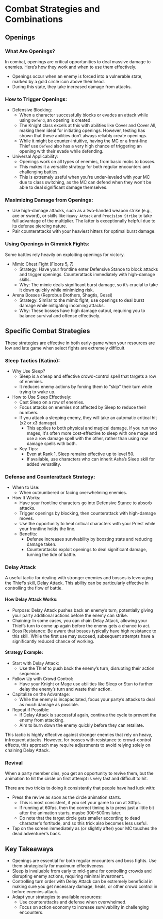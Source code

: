 # Combat Strategies and Combinations
## Openings
### What Are Openings?
In combat, openings are critical opportunities to deal massive damage to enemies. Here’s how they work and when to use them effectively.

* Openings occur when an enemy is forced into a vulnerable state, marked by a gold circle icon above their head.
* During this state, they take increased damage from attacks.

### How to Trigger Openings:
* Defensive Blocking:
    * When a character successfully blocks or evades an attack while using `Defend`, an opening is created.
    * The Knight class excels at this with abilities like Cover and Cover All, making them ideal for initiating openings. However, testing has shown that these abilities don’t always reliably create openings.
    * While it might be counter-intuitive, having the MC or a front-line Thief use `Defend` also has a very high chance of triggering an opening with their evade while defending.
* Universal Applicability:
    * Openings work on all types of enemies, from basic mobs to bosses.
    * This makes it a versatile strategy for both regular encounters and challenging battles.
    * This is extremely useful when you're under-leveled with your MC due to class switching, as the MC can defend when they won't be able to deal significant damage themselves.

### Maximizing Damage from Openings:
* Use high-damage attacks, such as a two-handed weapon strike (e.g., axe or sword), or skills like `Heavy Attack` and `Precision Strike` to take full advantage of the multiplier. The latter is exceptionally helpful due to its defense piercing nature.
* Pair counterattacks with your heaviest hitters for optimal burst damage.

### Using Openings in Gimmick Fights:
Some battles rely heavily on exploiting openings for victory.

* Mimic Chest Fight (Floors 5, 7)
    * Strategy: Have your frontline enter Defensive Stance to block attacks and trigger openings. Counterattack immediately with high-damage skills.
    * Why: The mimic deals significant burst damage, so it’s crucial to take it down quickly while minimizing risk.
* Arena Bosses (Reprobus Brothers, Shagtis, Gessi)
    * Strategy: Similar to the mimic fight, use openings to deal burst damage while mitigating incoming attacks.
    * Why: These bosses have high damage output, requiring you to balance survival and offense effectively.

## Specific Combat Strategies
These strategies are effective in both early-game when your resources are low and late game when select fights are extremely difficult.

### Sleep Tactics (Katino):
* Why Use Sleep?
    * Sleep is a cheap and effective crowd-control spell that targets a row of enemies.
    * It reduces enemy actions by forcing them to "skip" their turn while trying to wake up.
* How to Use Sleep Effectively:
    * Cast Sleep on a row of enemies.
    * Focus attacks on enemies not affected by Sleep to reduce their numbers.
    * If you attack a sleeping enemy, they will take an automatic critical hit (x2 or x3 damage).
        * This applies to both physical and magical damage. If you run two mages, it's often more cost-effective to sleep with one mage and use a row damage spell with the other, rather than using row damage spells with both.
    * Key Tips:
        * Even at Rank 1, Sleep remains effective up to level 50.
        * If available, use characters who can inherit Asha’s Sleep skill for added versatility.

### Defense and Counterattack Strategy:
* When to Use:
    * When outnumbered or facing overwhelming enemies.
* How It Works:
    * Have your frontline characters go into Defensive Stance to absorb attacks.
    * Trigger openings by blocking, then counterattack with high-damage moves.
    * Use the opportunity to heal critical characters with your Priest while your frontline holds the line.
    * Benefits:
        * Defense increases survivability by boosting stats and reducing damage taken.
        * Counterattacks exploit openings to deal significant damage, turning the tide of battle.

### Delay Attack
A useful tactic for dealing with stronger enemies and bosses is leveraging the Thief’s skill, Delay Attack. This ability can be particularly effective in controlling the flow of battle.

#### How Delay Attack Works:
* Purpose: Delay Attack pushes back an enemy’s turn, potentially giving your party additional actions before the enemy can strike.
* Chaining: In some cases, you can chain Delay Attack, allowing your Thief’s turn to come up again before the enemy gets a chance to act.
* Boss Resistance: Be aware that bosses typically have high resistance to this skill. While the first use may succeed, subsequent attempts have a significantly reduced chance of working.

#### Strategy Example:
* Start with Delay Attack:
    * Use the Thief to push back the enemy’s turn, disrupting their action sequence.
* Follow Up with Crowd Control:
    * Have your Knight or Mage use abilities like Sleep or Stun to further delay the enemy’s turn and waste their action.
* Capitalize on the Advantage:
    * While the enemy is incapacitated, focus your party’s attacks to deal as much damage as possible.
* Repeat if Possible:
    * If Delay Attack is successful again, continue the cycle to prevent the enemy from attacking.
    * Aim to burn down the enemy quickly before they can retaliate.

This tactic is highly effective against stronger enemies that rely on heavy, infrequent attacks. However, for bosses with resistance to crowd-control effects, this approach may require adjustments to avoid relying solely on chaining Delay Attack.

### Revival

When a party member dies, you get an opportunity to revive them, but the
animation to hit the circle on first attempt is very fast and difficult to
hit.

There are two tricks to doing it consistently that people have had luck with:

* Press the revive as soon as the circle animation starts.
   * This is most consistent, if you set your game to run at 30fps.
   * If running at 60fps, then the correct timing is to press just a little bit after the animation starts, maybe 300-500ms later.
   * Do note that the target circle gets smaller according to dead character's fortitude, and so this trick also becomes less useful.
* Tap on the screen immediately as (or slightly after) your MC touches the dead adventurer's back.

## Key Takeaways
* Openings are essential for both regular encounters and boss fights. Use them strategically for maximum effectiveness.
* Sleep is invaluable from early to mid-game for controlling crowds and disrupting enemy actions, requiring minimal investment.
* Controlling turn order with Delay Attack can be extremely beneficial in making sure you get necessary damage, heals, or other crowd control in before enemies attack.
* Adapt your strategies to available resources:
    * Use counterattacks and defense when overwhelmed.
    * Focus on action economy to increase survivability in challenging encounters.
